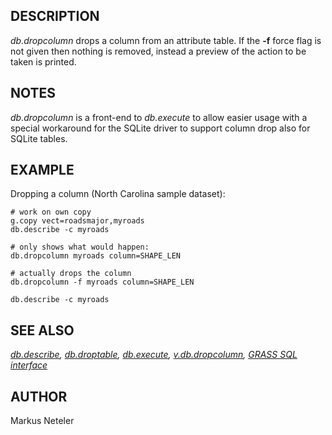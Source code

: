 ## DESCRIPTION

*db.dropcolumn* drops a column from an attribute table. If the **-f**
force flag is not given then nothing is removed, instead a preview of
the action to be taken is printed.

## NOTES

*db.dropcolumn* is a front-end to *db.execute* to allow easier usage
with a special workaround for the SQLite driver to support column drop
also for SQLite tables.

## EXAMPLE

Dropping a column (North Carolina sample dataset):

```shell
# work on own copy
g.copy vect=roadsmajor,myroads
db.describe -c myroads

# only shows what would happen:
db.dropcolumn myroads column=SHAPE_LEN

# actually drops the column
db.dropcolumn -f myroads column=SHAPE_LEN

db.describe -c myroads
```

## SEE ALSO

*[db.describe](db.describe.md), [db.droptable](db.droptable.md),
[db.execute](db.execute.md), [v.db.dropcolumn](v.db.dropcolumn.md),
[GRASS SQL interface](sql.md)*

## AUTHOR

Markus Neteler
